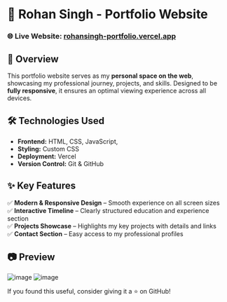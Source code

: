 # 🚀 Rohan Singh - Portfolio Website  

### 🌐 Live Website: [rohansingh-portfolio.vercel.app](https://rohansingh-portfolio.vercel.app/)  

## 📌 Overview  
This portfolio website serves as my **personal space on the web**, showcasing my professional journey, projects, and skills. Designed to be **fully responsive**, it ensures an optimal viewing experience across all devices.  

## 🛠 Technologies Used  
- **Frontend:** HTML, CSS, JavaScript,   
- **Styling:** Custom CSS 
- **Deployment:** Vercel  
- **Version Control:** Git & GitHub  

## ✨ Key Features  
✅ **Modern & Responsive Design** – Smooth experience on all screen sizes  
✅ **Interactive Timeline** – Clearly structured education and experience section  
✅ **Projects Showcase** – Highlights my key projects with details and links  
✅ **Contact Section** – Easy access to my professional profiles  

## 📷 Preview  
![image](https://github.com/user-attachments/assets/e260d87d-6a29-4273-bf86-a6ec21405677)
![image](https://github.com/user-attachments/assets/49592e15-fe11-497e-8648-41b2c8fde984)

If you found this useful, consider giving it a ⭐ on GitHub!
